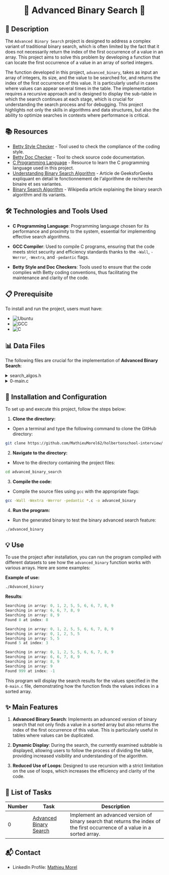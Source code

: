 # <p align="center">🌟 Advanced Binary Search 🌟</p>

## 📝 Description

The `Advanced Binary Search` project is designed to address a complex variant of traditional binary search, which is often limited by the fact that it does not necessarily return the index of the first occurrence of a value in an array. This project aims to solve this problem by developing a function that can locate the first occurrence of a value in an array of sorted integers.

The function developed in this project, `advanced_binary`, takes as input an array of integers, its size, and the value to be searched for, and returns the index of the first occurrence of this value. It is particularly useful in cases where values can appear several times in the table. The implementation requires a recursive approach and is designed to display the sub-table in which the search continues at each stage, which is crucial for understanding the search process and for debugging. This project highlights not only the skills in algorithms and data structures, but also the ability to optimize searches in contexts where performance is critical.

## 📚 Resources

- [Betty Style Checker](https://github.com/hs-hq/Betty/blob/master/betty-style.pl) - Tool used to check the compliance of the coding style.
- [Betty Doc Checker](https://github.com/hs-hq/Betty/blob/master/betty-doc.pl) - Tool to check source code documentation.
- [C Programming Language](https://www.learn-c.org/) - Resource to learn the C programming language used in this project.
- [Understanding Binary Search Algorithm](https://www.geeksforgeeks.org/binary-search/) - Article de GeeksforGeeks expliquant en détail le fonctionnement de l'algorithme de recherche binaire et ses variantes.
- [Binary Search Algorithm](https://en.wikipedia.org/wiki/Binary_search_algorithm) - Wikipedia article explaining the binary search algorithm and its variants.

## 🛠️ Technologies and Tools Used

- **C Programming Language**: Programming language chosen for its performance and proximity to the system, essential for implementing effective search algorithms.

- **GCC Compiler**: Used to compile C programs, ensuring that the code meets strict security and efficiency standards thanks to the `-Wall`, `-Werror`, `-Wextra`, and `-pedantic` flags.

- **Betty Style and Doc Checkers**: Tools used to ensure that the code complies with Betty coding conventions, thus facilitating the maintenance and clarity of the code.

## 📋 Prerequisite

To install and run the project, users must have:

- ![Ubuntu](https://img.shields.io/badge/ubuntu-14.04-orange)
- ![GCC](https://img.shields.io/badge/gcc-4.8.4-green)
- ![C](https://img.shields.io/badge/C-90-blue)

## 📊 Data Files

The following files are crucial for the implementation of **Advanced Binary Search**:

<details>
<summary>search_algos.h</summary>
<br>

Contains the prototypes of the functions used in the project, including the prototype of the `advanced_binary` function.

<br>

```c
#ifndef __BINARY_SEARCH__
#define __BINARY_SEARCH__

#include <stdlib.h>
#include <stdio.h>

int print_array(int *array, int left, int right);
int advanced_binary_rec(int *array, int left, int right, int value);
int advanced_binary(int *array, size_t size, int value);


#endif /* __BINARY_SEARCH__ */
```

</details>
<details>

<summary>0-main.c</summary>

<br>

Main file used to test the features of advanced binary search. It contains tests for different values in a specified array.

<br>

```c
#include "search_algos.h"

/**
 * main - Entry point
 *
 * Return: Always EXIT_SUCCESS
 */
int main(void) {
    int array[] = {0, 1, 2, 5, 5, 6, 6, 7, 8, 9};
    size_t size = sizeof(array) / sizeof(array[0]);

    printf("Found %d at index: %d\n\n", 8, advanced_binary(array, size, 8));
    printf("Found %d at index: %d\n\n", 5, advanced_binary(array, size, 5));
    printf("Found %d at index: %d\n", 999, advanced_binary(array, size, 999));
    return (EXIT_SUCCESS);
}

```

</details>

## 🚀 Installation and Configuration

To set up and execute this project, follow the steps below:

1. **Clone the directory:**

- Open a terminal and type the following command to clone the GitHub directory:

```bash
git clone https://github.com/MathieuMorel62/holbertonschool-interview/
```

2. **Navigate to the directory:**

- Move to the directory containing the project files:

```bash
cd advanced_binary_search
```

3. **Compile the code:**

- Compile the source files using `gcc` with the appropriate flags:

```bash
gcc -Wall -Wextra -Werror -pedantic *.c -o advanced_binary
```

4. **Run the program:**

- Run the generated binary to test the binary advanced search feature:

```bash
./advanced_binary
```


## 💡 Use

To use the project after installation, you can run the program compiled with different datasets to see how the `advanced_binary` function works with various arrays. Here are some examples:

**Example of use:**

```bash
./Advanced_binary
```

**Results**:

```c
Searching in array: 0, 1, 2, 5, 5, 6, 6, 7, 8, 9
Searching in array: 6, 6, 7, 8, 9
Searching in array: 8, 9
Found 8 at index: 8

Searching in array: 0, 1, 2, 5, 5, 6, 6, 7, 8, 9
Searching in array: 0, 1, 2, 5, 5
Searching in array: 5, 5
Found 5 at index: 3

Searching in array: 0, 1, 2, 5, 5, 6, 6, 7, 8, 9
Searching in array: 6, 6, 7, 8, 9
Searching in array: 8, 9
Searching in array: 9
Found 999 at index: -1
```

This program will display the search results for the values specified in the `0-main.c` file, demonstrating how the function finds the values indices in a sorted array.

## ✨ Main Features

1. **Advanced Binary Search**: Implements an advanced version of binary search that not only finds a value in a sorted array but also returns the index of the first occurrence of this value. This is particularly useful in tables where values can be duplicated.

2. **Dynamic Display**: During the search, the currently examined subtable is displayed, allowing users to follow the process of dividing the table, providing increased visibility and understanding of the algorithm.

3. **Reduced Use of Loops**: Designed to use recursion with a strict limitation on the use of loops, which increases the efficiency and clarity of the code.

## 📝 List of Tasks

| Number | Task | Description |
| ------ | ----------------------- | ------------------------------------------------------------------------------- |
| 0 | [Advanced Binary Search](https://github.com/MathieuMorel62/holbertonschool-interview/blob/main/advanced_binary_search/0-advanced_binary.c) | Implement an advanced version of binary search that returns the index of the first occurrence of a value in a sorted array. |

## 📬 Contact

- LinkedIn Profile: [Mathieu Morel](https://www.linkedin.com/in/mathieu-morel62/)
